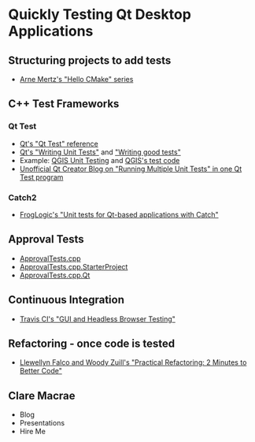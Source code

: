 # Quickly Testing Qt Desktop Applications

## Structuring projects to add tests

* [Arne Mertz's "Hello CMake" series](https://arne-mertz.de/2018/05/hello-cmake/)

## C++ Test Frameworks

### Qt Test

* [Qt's "Qt Test" reference](https://doc.qt.io/qt-5/qttest-index.html)
* [Qt's "Writing Unit Tests"](https://wiki.qt.io/Writing_Unit_Tests) and ["Writing good tests"](https://wiki.qt.io/Writing_good_tests)
* Example: [QGIS Unit Testing](https://docs.qgis.org/3.4/en/docs/developers_guide/unittesting.html) and [QGIS's test code](https://github.com/qgis/QGIS/tree/master/tests)
* [Unofficial Qt Creator Blog on "Running Multiple Unit Tests" in one Qt Test program](http://qtcreator.blogspot.com/2009/10/running-multiple-unit-tests.html)

### Catch2

* [FrogLogic's "Unit tests for Qt-based applications with Catch"](https://www.froglogic.com/blog/tip-of-the-week/unit-tests-for-qt-based-applications-with-catch/)

## Approval Tests

* [ApprovalTests.cpp](https://github.com/approvals/ApprovalTests.cpp)
* [ApprovalTests.cpp.StarterProject](https://github.com/approvals/ApprovalTests.cpp.StarterProject)
* [ApprovalTests.cpp.Qt](https://github.com/approvals/ApprovalTests.cpp.Qt)

## Continuous Integration

* [Travis CI's "GUI and Headless Browser Testing"](https://docs.travis-ci.com/user/gui-and-headless-browsers/)

## Refactoring - once code is tested

* [Llewellyn Falco and Woody Zuill's "Practical Refactoring: 2 Minutes to Better Code"](https://youtu.be/aWiwDdx_rdo)

## Clare Macrae

* Blog
* Presentations
* Hire Me

